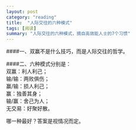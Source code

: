 ```yaml
---
layout: post
category: "reading"
title:  "人际交往的六种模式"
tags: [阅读]
summary: "人际交往的六种模式，摘自高效能人士的7个习惯"
---
```

####一、双赢不是什么技巧，而是人际交往的哲学。

####二、六种模式分别是：  
双赢：利人利己；  
输/输：两败俱伤；  
赢/输：损人利己；  
赢：独善其身；  
输/赢：舍己为人；  
无交易：好聚好散。

哪一种最好？答案是视情况而定。

